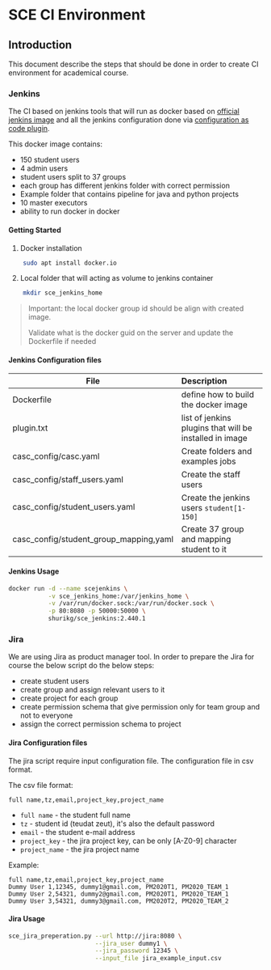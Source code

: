 # SCE CI Environment

## Introduction

This document describe the steps that should be done in order to create CI environment for academical course.

### Jenkins

The CI based on jenkins tools that will run as docker based on [official jenkins image](https://github.com/jenkinsci/docker/blob/master/README.md) and all the jenkins configuration done via [configuration as code plugin](https://github.com/jenkinsci/configuration-as-code-plugin/blob/master/README.md).

This docker image contains:

* 150 student users
* 4 admin users
* student users split to 37 groups
* each group has different jenkins folder with correct permission
* Example folder that contains pipeline for java and python projects
* 10 master executors
* ability to run docker in docker

#### Getting Started

1. Docker installation

```sh
    sudo apt install docker.io
```

2. Local folder that will acting as volume to jenkins container

```sh
    mkdir sce_jenkins_home
```

> Important: the local docker group id should be align with created image.
>
> Validate what is the docker guid on the server and update the Dockerfile if needed

#### Jenkins Configuration files

| File                                   | Description                                             |
| -------------------------------------- |:--------------------------------------------------------|
| Dockerfile                             | define how to build the docker image                    |
| plugin.txt                             | list of jenkins plugins that will be installed in image |
| casc_config/casc.yaml                  | Create folders and examples jobs                        |
| casc_config/staff_users.yaml           | Create the staff users                                  |
| casc_config/student_users.yaml         | Create the jenkins users `student[1-150]`                |
| casc_config/student_group_mapping,yaml | Create 37 group and mapping student to it               |

#### Jenkins Usage

```sh
docker run -d --name scejenkins \
           -v sce_jenkins_home:/var/jenkins_home \
           -v /var/run/docker.sock:/var/run/docker.sock \
           -p 80:8080 -p 50000:50000 \
           shurikg/sce_jenkins:2.440.1
```

### Jira

We are using Jira as product manager tool. In order to prepare the Jira for course the below script do the below steps:

* create student users
* create group and assign relevant users to it
* create project for each group
* create permission schema that give permission only for team group and not to everyone
* assign the correct permission schema to project

#### Jira Configuration files

The jira script require input configuration file.
The configuration file in csv format.

The csv file format:
```
full name,tz,email,project_key,project_name
```

* `full name` - the student full name
* `tz` - student id (teudat zeut), it's also the default password
* `email` - the student e-mail address
* `project_key` - the jira project key, can be only [A-Z0-9] character
* `project_name` - the jira project name
  
Example:

```csv
full name,tz,email,project_key,project_name
Dummy User 1,12345, dummy1@gmail.com, PM2020T1, PM2020_TEAM_1
Dummy User 2,54321, dummy2@gmail.com, PM2020T1, PM2020_TEAM_1
Dummy User 3,54321, dummy3@gmail.com, PM2020T2, PM2020_TEAM_2
```

#### Jira Usage

```sh
sce_jira_preperation.py --url http://jira:8080 \
                        --jira_user dummy1 \
                        --jira_password 12345 \
                        --input_file jira_example_input.csv
```
